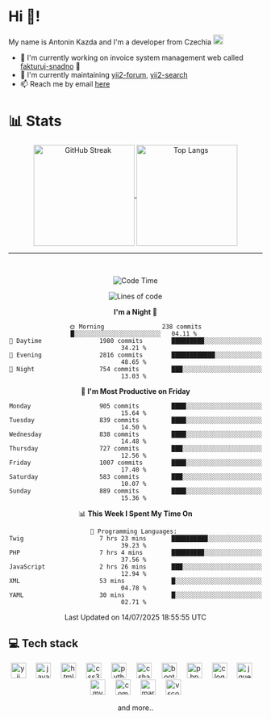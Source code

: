 # Hi 👋!
My name is Antonin Kazda and I'm a developer from Czechia <img src="https://openmoji.org/data/color/svg/1F1E8-1F1FF.svg" width="20px" alt="Czech flag">

- 🔨 I'm currently working on invoice system management web called [fakturuj-snadno](https://fakturuj-snadno.cz) 📑
- 🧰 I'm currently maintaining [yii2-forum](https://github.com/2rats/yii2-forum), [yii2-search](https://github.com/kazda01/yii2-search)
- 📫 Reach me by email [here](mailto:antoninkazda@seznam.cz)

# 📊 Stats

<div align="center">
  
  <a href="[https://github.com/anuraghazra/github-readme-stats](https://git.io/streak-stats)">
    <img alt="GitHub Streak" height=200 align="center" src="https://github-readme-streak-stats-eight.vercel.app/?user=kazda01&theme=dark" />
  </a>
  
  <a href="https://github.com/anuraghazra/convoychat">
    <img alt="Top Langs" height=200 align="center" src="https://github-readme-stats-seven-lime-78.vercel.app/api/top-langs/?username=kazda01&layout=compact&theme=dark&hide=Shell,Batchfile,Awk,HTML,Swig,c%2B%2B,Lua" />
  </a>
  
</div>

---

<br>

<div align="center">
  
<!--START_SECTION:waka-->
![Code Time](http://img.shields.io/badge/Code%20Time-1%2C306%20hrs%2041%20mins-blue)

![Lines of code](https://img.shields.io/badge/From%20Hello%20World%20I%27ve%20Written-1.7%20million%20lines%20of%20code-blue)

**I'm a Night 🦉** 

```text
🌞 Morning                238 commits         █░░░░░░░░░░░░░░░░░░░░░░░░   04.11 % 
🌆 Daytime                1980 commits        █████████░░░░░░░░░░░░░░░░   34.21 % 
🌃 Evening                2816 commits        ████████████░░░░░░░░░░░░░   48.65 % 
🌙 Night                  754 commits         ███░░░░░░░░░░░░░░░░░░░░░░   13.03 % 
```
📅 **I'm Most Productive on Friday** 

```text
Monday                   905 commits         ████░░░░░░░░░░░░░░░░░░░░░   15.64 % 
Tuesday                  839 commits         ████░░░░░░░░░░░░░░░░░░░░░   14.50 % 
Wednesday                838 commits         ████░░░░░░░░░░░░░░░░░░░░░   14.48 % 
Thursday                 727 commits         ███░░░░░░░░░░░░░░░░░░░░░░   12.56 % 
Friday                   1007 commits        ████░░░░░░░░░░░░░░░░░░░░░   17.40 % 
Saturday                 583 commits         ███░░░░░░░░░░░░░░░░░░░░░░   10.07 % 
Sunday                   889 commits         ████░░░░░░░░░░░░░░░░░░░░░   15.36 % 
```


📊 **This Week I Spent My Time On** 

```text
💬 Programming Languages: 
Twig                     7 hrs 23 mins       ██████████░░░░░░░░░░░░░░░   39.23 % 
PHP                      7 hrs 4 mins        █████████░░░░░░░░░░░░░░░░   37.56 % 
JavaScript               2 hrs 26 mins       ███░░░░░░░░░░░░░░░░░░░░░░   12.94 % 
XML                      53 mins             █░░░░░░░░░░░░░░░░░░░░░░░░   04.78 % 
YAML                     30 mins             █░░░░░░░░░░░░░░░░░░░░░░░░   02.71 % 
```


 Last Updated on 14/07/2025 18:55:55 UTC
<!--END_SECTION:waka-->

</div>

## 💻 Tech stack
<div align="center">
  <img src="https://cdn.jsdelivr.net/gh/devicons/devicon/icons/yii/yii-original.svg" height="30" alt="yii logo"  />
  <img width="12" />
  <img src="https://cdn.jsdelivr.net/gh/devicons/devicon/icons/javascript/javascript-original.svg" height="30" alt="javascript logo"  />
  <img width="12" />
  <img src="https://cdn.jsdelivr.net/gh/devicons/devicon/icons/html5/html5-original.svg" height="30" alt="html5 logo"  />
  <img width="12" />
  <img src="https://cdn.jsdelivr.net/gh/devicons/devicon/icons/css3/css3-original.svg" height="30" alt="css3 logo"  />
  <img width="12" />
  <img src="https://cdn.jsdelivr.net/gh/devicons/devicon/icons/python/python-original.svg" height="30" alt="python logo"  />
  <img width="12" />
  <img src="https://cdn.jsdelivr.net/gh/devicons/devicon/icons/csharp/csharp-original.svg" height="30" alt="csharp logo"  />
  <img width="12" />
  <img src="https://cdn.jsdelivr.net/gh/devicons/devicon/icons/bootstrap/bootstrap-original.svg" height="30" alt="bootstrap logo"  />
  <img width="12" />
  <img src="https://cdn.jsdelivr.net/gh/devicons/devicon/icons/php/php-original.svg" height="30" alt="php logo"  />
  <img width="12" />
  <img src="https://cdn.jsdelivr.net/gh/devicons/devicon/icons/c/c-original.svg" height="30" alt="c logo"  />
  <img width="12" />
  <img src="https://cdn.jsdelivr.net/gh/devicons/devicon/icons/jquery/jquery-original.svg" height="30" alt="jquery logo"  />
  <img width="12" />
  <img src="https://cdn.jsdelivr.net/gh/devicons/devicon/icons/mysql/mysql-original.svg" height="30" alt="mysql logo"  />
  <img width="12" />
  <img src="https://cdn.jsdelivr.net/gh/devicons/devicon/icons/composer/composer-original.svg" height="30" alt="composer logo"  />
  <img width="12" />
  <img src="https://cdn.jsdelivr.net/gh/devicons/devicon/icons/markdown/markdown-original.svg" height="30" alt="markdown logo"  />
  <img width="12" />
  <img src="https://cdn.jsdelivr.net/gh/devicons/devicon/icons/vscode/vscode-original.svg" height="30" alt="vscode logo"  />

  and more..
  
</div>
